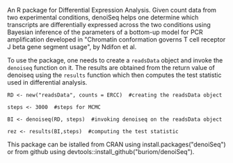 
<!-- README.md is generated from README.Rmd. Please edit that file -->
An R package for Differential Expression Analysis. Given count data from two experimental conditions, denoiSeq helps one determine which transcripts are differentially expressed across the two conditions using Bayesian inference of the parameters of a bottom-up model for PCR amplification developed in "Chromatin conformation governs T cell receptor J beta gene segment usage", by Ndifon et al.

To use the package, one needs to create a `readsData` object and invoke the `denoiseq` function on it. The results are obtained from the return value of denoiseq using the `results` function which then computes the test statistic used in differential analysis.

    RD <- new("readsData", counts = ERCC)  #creating the readsData object

    steps <- 3000  #steps for MCMC

    BI <- denoiseq(RD, steps)  #invoking denoiseq on the readsData object

    rez <- results(BI,steps)  #computing the test statistic

This package can be istalled from CRAN using install.packages("denoiSeq") or from github using devtools::install\_github("buriom/denoiSeq").
